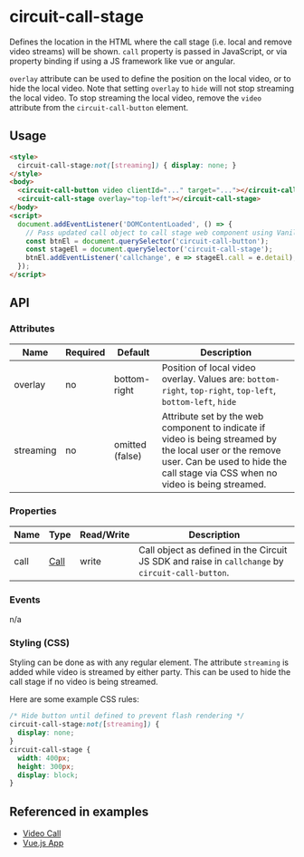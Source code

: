 # circuit-call-stage

Defines the location in the HTML where the call stage (i.e. local and remove video streams) will be shown. `call` property is passed in JavaScript, or via property binding if using a JS framework like vue or angular.

`overlay` attribute can be used to define the position on the local video, or to hide the local video. Note that setting `overlay` to `hide` will not stop streaming the local video. To stop streaming the local video, remove the `video` attribute from the `circuit-call-button` element.

## Usage

```html
<style>
  circuit-call-stage:not([streaming]) { display: none; }
</style>
<body>
  <circuit-call-button video clientId="..." target="..."></circuit-call-button>
  <circuit-call-stage overlay="top-left"></circuit-call-stage>
</body>
<script>
  document.addEventListener('DOMContentLoaded', () => {
    // Pass updated call object to call stage web component using Vanilla JS
    const btnEl = document.querySelector('circuit-call-button');
    const stageEl = document.querySelector('circuit-call-stage');
    btnEl.addEventListener('callchange', e => stageEl.call = e.detail);
  });
</script>
```


## API

### Attributes

| Name        | Required | Default            | Description
| ---         | ---      | ---                | ---
| overlay     | no       | bottom-right       | Position of local video overlay. Values are: `bottom-right`, `top-right`, `top-left`, `bottom-left`, `hide`
| streaming   | no       | omitted (false)    | Attribute set by the web component to indicate if video is being streamed by the local user or the remove user. Can be used to hide the call stage via CSS when no video is being streamed.


### Properties

| Name        |  Type            |  Read/Write      | Description
| ---         |  ---             |  ---             | ---
| call        | [Call](https://circuitsandbox.net/sdk/classes/Call.html) | write | Call object as defined in the Circuit JS SDK and raise in `callchange` by `circuit-call-button`.


### Events

n/a

### Styling (CSS)

Styling can be done as with any regular element. The attribute `streaming` is added while video is streamed by either party. This can be used to hide the call stage if no video is being streamed.

Here are some example CSS rules:
```css
/* Hide button until defined to prevent flash rendering */
circuit-call-stage:not([streaming]) {
  display: none;
}
circuit-call-stage {
  width: 400px;
  height: 300px;
  display: block;
}
```


## Referenced in examples

* [Video Call](../examples/videoCall.html)
* [Vue.js App](../examples/vue.html)